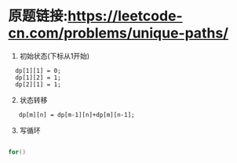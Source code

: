 # 原题链接:https://leetcode-cn.com/problems/unique-paths/

1. 初始状态(下标从1开始)
```
  dp[1][1] = 0;
  dp[1][2] = 1;
  dp[2][1] = 1;
 ```
2. 状态转移
```
   dp[m][n] = dp[m-1][n]+dp[m][n-1];  
```
3. 写循环
```java

for()

```

